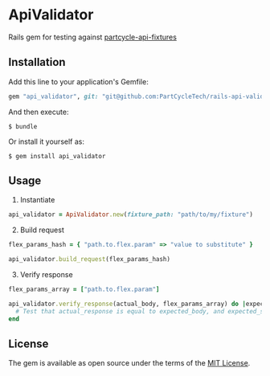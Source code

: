# ApiValidator

Rails gem for testing against [partcycle-api-fixtures](https://github.com/PartCycleTech/partcycle-api-fixtures)

## Installation

Add this line to your application's Gemfile:

```ruby
gem "api_validator", git: "git@github.com:PartCycleTech/rails-api-validator.git"
```

And then execute:

    $ bundle

Or install it yourself as:

    $ gem install api_validator

## Usage

1. Instantiate

```ruby
api_validator = ApiValidator.new(fixture_path: "path/to/my/fixture")
```

2. Build request

```ruby
flex_params_hash = { "path.to.flex.param" => "value to substitute" }

api_validator.build_request(flex_params_hash)
```

3. Verify response

```ruby
flex_params_array = ["path.to.flex.param"]

api_validator.verify_response(actual_body, flex_params_array) do |expected_status, expected_body|
  # Test that actual_response is equal to expected_body, and expected_status is equal to whatever is expected
end
```

## License

The gem is available as open source under the terms of the [MIT License](http://opensource.org/licenses/MIT).
